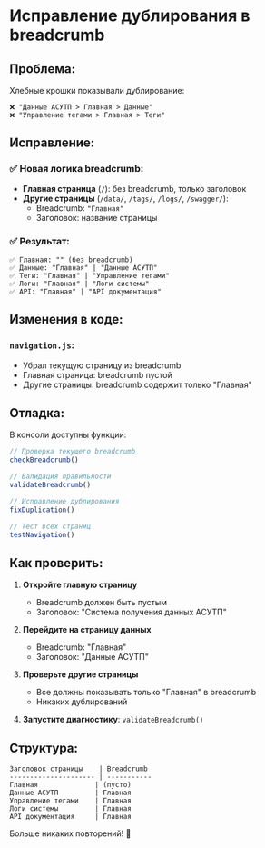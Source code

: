 # Исправление дублирования в breadcrumb

## Проблема:
Хлебные крошки показывали дублирование:
```
❌ "Данные АСУТП > Главная > Данные"
❌ "Управление тегами > Главная > Теги"
```

## Исправление:

### ✅ Новая логика breadcrumb:
- **Главная страница** (`/`): без breadcrumb, только заголовок
- **Другие страницы** (`/data/`, `/tags/`, `/logs/`, `/swagger/`): 
  - Breadcrumb: `"Главная"`
  - Заголовок: название страницы

### ✅ Результат:
```
✅ Главная: "" (без breadcrumb)
✅ Данные: "Главная" | "Данные АСУТП"  
✅ Теги: "Главная" | "Управление тегами"
✅ Логи: "Главная" | "Логи системы"
✅ API: "Главная" | "API документация"
```

## Изменения в коде:

### `navigation.js`:
- Убрал текущую страницу из breadcrumb
- Главная страница: breadcrumb пустой
- Другие страницы: breadcrumb содержит только "Главная"

## Отладка:

В консоли доступны функции:
```javascript
// Проверка текущего breadcrumb
checkBreadcrumb()

// Валидация правильности
validateBreadcrumb()

// Исправление дублирования
fixDuplication()

// Тест всех страниц
testNavigation()
```

## Как проверить:

1. **Откройте главную страницу**
   - Breadcrumb должен быть пустым
   - Заголовок: "Система получения данных АСУТП"

2. **Перейдите на страницу данных**
   - Breadcrumb: "Главная"  
   - Заголовок: "Данные АСУТП"

3. **Проверьте другие страницы**
   - Все должны показывать только "Главная" в breadcrumb
   - Никаких дублирований

4. **Запустите диагностику**: `validateBreadcrumb()`

## Структура:
```
Заголовок страницы    | Breadcrumb
--------------------- | -----------
Главная              | (пусто)
Данные АСУТП         | Главная  
Управление тегами    | Главная
Логи системы         | Главная
API документация     | Главная
```

Больше никаких повторений! 🎉 